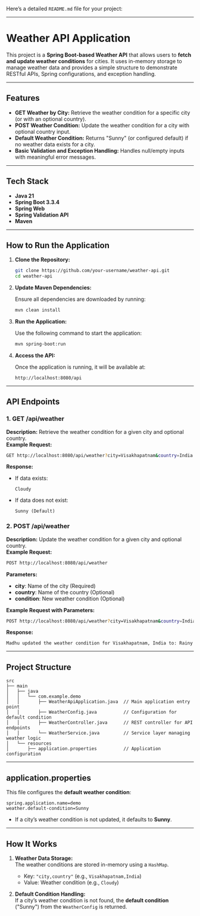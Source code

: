Here’s a detailed `README.md` file for your project:

---

# Weather API Application

This project is a **Spring Boot-based Weather API** that allows users to **fetch and update weather conditions** for cities. It uses in-memory storage to manage weather data and provides a simple structure to demonstrate RESTful APIs, Spring configurations, and exception handling.

---

## Features

- **GET Weather by City:** Retrieve the weather condition for a specific city (or with an optional country).
- **POST Weather Condition:** Update the weather condition for a city with optional country input.
- **Default Weather Condition:** Returns "Sunny" (or configured default) if no weather data exists for a city.
- **Basic Validation and Exception Handling:** Handles null/empty inputs with meaningful error messages.

---

## Tech Stack

- **Java 21**  
- **Spring Boot 3.3.4**  
- **Spring Web**  
- **Spring Validation API**  
- **Maven**  

---

## How to Run the Application

1. **Clone the Repository:**

   ```bash
   git clone https://github.com/your-username/weather-api.git
   cd weather-api
   ```

2. **Update Maven Dependencies:**

   Ensure all dependencies are downloaded by running:

   ```bash
   mvn clean install
   ```

3. **Run the Application:**

   Use the following command to start the application:

   ```bash
   mvn spring-boot:run
   ```

4. **Access the API:**

   Once the application is running, it will be available at:
   ```
   http://localhost:8080/api
   ```

---

## API Endpoints

### 1. **GET /api/weather**  
**Description:** Retrieve the weather condition for a given city and optional country.  
**Example Request:**  
```bash
GET http://localhost:8080/api/weather?city=Visakhapatnam&country=India
```
**Response:**  
- If data exists:  
  ```text
  Cloudy
  ```
- If data does not exist:  
  ```text
  Sunny (Default)
  ```

### 2. **POST /api/weather**  
**Description:** Update the weather condition for a given city and optional country.  
**Example Request:**  
```bash
POST http://localhost:8080/api/weather
```
**Parameters:**
- **city**: Name of the city (Required)  
- **country**: Name of the country (Optional)  
- **condition**: New weather condition (Optional)  

**Example Request with Parameters:**
```bash
POST http://localhost:8080/api/weather?city=Visakhapatnam&country=India&condition=Rainy
```
**Response:**
```text
Madhu updated the weather condition for Visakhapatnam, India to: Rainy
```

---

## Project Structure

```
src
├── main
│   ├── java
│   │   └── com.example.demo
│   │       ├── WeatherApiApplication.java  // Main application entry point
│   │       ├── WeatherConfig.java          // Configuration for default condition
│   │       ├── WeatherController.java      // REST controller for API endpoints
│   │       └── WeatherService.java         // Service layer managing weather logic
│   └── resources
│       ├── application.properties          // Application configuration
```

---

## application.properties

This file configures the **default weather condition**:

```properties
spring.application.name=demo
weather.default-condition=Sunny
```

- If a city’s weather condition is not updated, it defaults to **Sunny**.

---


## How It Works

1. **Weather Data Storage:**  
   The weather conditions are stored in-memory using a `HashMap`.  
   - Key: `"city,country"` (e.g., `Visakhapatnam,India`)
   - Value: Weather condition (e.g., `Cloudy`)

2. **Default Condition Handling:**  
   If a city’s weather condition is not found, the **default condition** ("Sunny") from the `WeatherConfig` is returned.
